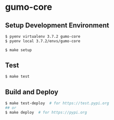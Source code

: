 # gumo-core

## Setup Development Environment

```sh
$ pyenv virtualenv 3.7.2 gumo-core
$ pyenv local 3.7.2/envs/gumo-core

$ make setup
```

## Test

```sh
$ make test
```

## Build and Deploy

```sh
$ make test-deploy  # for https://test.pypi.org
## or
$ make deploy  # for https://pypi.org
```
